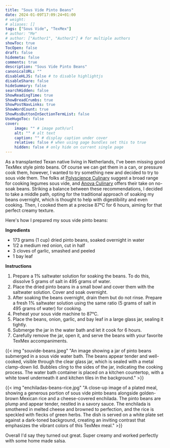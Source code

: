```yaml
---
title: "Sous Vide Pinto Beans"
date: 2024-01-09T17:09:24+01:00
# weight: 
# aliases: []
tags: ["Sous Vide", "TexMex"]
# author: "Me"
# author: ["Author1", "Author2"] # for multiple authors
showToc: true
TocOpen: false
draft: false
hidemeta: false
comments: true
description: "Sous Vide Pinto Beans"
canonicalURL: ""
disableHLJS: false # to disable highlightjs
disableShare: false
hideSummary: false
searchHidden: false
ShowReadingTime: true
ShowBreadCrumbs: true
ShowPostNavLinks: true
ShowWordCount: true
ShowRssButtonInSectionTermList: false
UseHugoToc: false
cover:
    image: "" # image path/url
    alt: "" # alt text
    caption: "" # display caption under cover
    relative: false # when using page bundles set this to true
    hidden: false # only hide on current single page
---
```


As a transplanted Texan native living in Netherlands, I've been missing good TexMex style pinto beans. Of course we can get them in a can, or pressure cook them, however, I wanted to try something new and decided to try to sous vide them. The folks at [Polyscience Culinary][polyscience-link] suggest a broad range for cooking legumes sous vide, and [Anova Culinary][anova-link] offers their take on no-soak beans. Striking a balance between these recommendations, I decided to take a middle path, opting for the traditional approach of soaking my beans overnight, which is thought to help with digestibility and even cooking. Then, I cooked them at a precise 87°C for 6 hours, aiming for that perfect creamy texture.

Here's how I prepared my sous vide pinto beans:

**Ingredients**
- 173 grams (1 cup) dried pinto beans, soaked overnight in water 
- 1/2 a medium red onion, cut in half
- 3 cloves of garlic, smashed and peeled
- 1 bay leaf

**Instructions**
1. Prepare a 1% saltwater solution for soaking the beans. To do this, dissolve 5 grams of salt in 495 grams of water.
2. Place the dried pinto beans in a small bowl and cover them with the saltwater solution. Cover and soak overnight.
3. After soaking the beans overnight, drain them but do not rinse. Prepare a fresh 1% saltwater solution using the same ratio (5 grams of salt in 495 grams of water) for cooking.
4. Preheat your sous vide machine to 87°C.
5. Place the beans, onion, garlic, and bay leaf in a large glass jar, sealing it tightly.
6. Submerge the jar in the water bath and let it cook for 6 hours.
7. Carefully remove the jar, open it, and serve the beans with your favorite TexMex accompaniments.

{{< img "souvide-beans.jpeg" "An image showing a jar of pinto beans submerged in a sous vide water bath. The beans appear tender and well-cooked, visible through the clear glass jar, which is sealed with a metal clamp-down lid. Bubbles cling to the sides of the jar, indicating the cooking process. The water bath container is placed on a kitchen countertop, with a white towel underneath it and kitchen tiles in the background." >}}

{{< img "enchiladas-beans-rice.jpg" "A close-up image of a plated meal, showing a generous portion of sous vide pinto beans alongside golden-brown Mexican rice and a cheese-covered enchilada. The pinto beans are plump and appear tender, nestled in a savory sauce. The enchilada is smothered in melted cheese and browned to perfection, and the rice is speckled with flecks of green herbs. The dish is served on a white plate set against a dark-toned background, creating an inviting contrast that emphasizes the vibrant colors of this TexMex meal." >}}

Overall I'd say they turned out great. Super creamy and worked perfectly with some home made salsa. 

[polyscience-link]: https://www.recipes.polyscienceculinary.com/recipe/master-technique-cooking-legumes-sous-vide/
[anova-link]: https://recipes.anovaculinary.com/recipe/sous-vide-no-soak-beans

